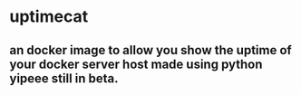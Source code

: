 # uptimecat
## an docker image to allow you show the uptime of your docker server host made using python yipeee still in beta.